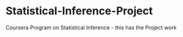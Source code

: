 Statistical-Inference-Project
=============================

Coursera Program on Statistical Inference - this has the Project work
